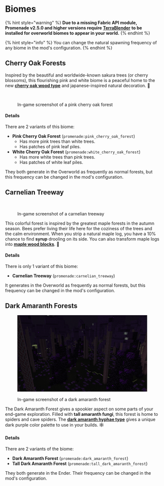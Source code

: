 # Biomes

{% hint style="warning" %}
**Due to a missing Fabric API module, Promenade v2.5.0 and higher versions require** [**TerraBlender**](https://www.curseforge.com/minecraft/mc-mods/terrablender-fabric) **to be installed for overworld biomes to appear in your world.**
{% endhint %}

{% hint style="info" %}
You can change the natural spawning frequency of any biome in the mod's configuration.
{% endhint %}

## Cherry Oak Forests

Inspired by the beautiful and worldwide-known sakura trees (or cherry blossoms), this flourishing pink and white biome is a peaceful home to the new [**cherry oak wood type**](../blocks.md#cherry-oak) and japanese-inspired natural decoration. 🌸

<figure><img src="../.gitbook/assets/pink_cherry_oak_forest.png" alt=""><figcaption><p>In-game screenshot of a pink cherry oak forest</p></figcaption></figure>

#### Details

There are 2 variants of this biome:

* **Pink Cherry Oak Forest** (`promenade:pink_cherry_oak_forest`)
  * Has more pink trees than white trees.
  * Has patches of pink leaf piles.
* **White Cherry Oak Forest** (`promenade:white_cherry_oak_forest`)
  * Has more white trees than pink trees.
  * Has patches of white leaf piles.

They both generate in the Overworld as frequently as normal forests, but this frequency can be changed in the mod's configuration.

## Carnelian Treeway

<figure><img src="../.gitbook/assets/carnelian_treeway.png" alt=""><figcaption><p>In-game screenshot of a carnelian treeway</p></figcaption></figure>

This colorful forest is inspired by the greatest maple forests in the autumn season. Bees prefer living their life here for the coziness of the trees and the calm environment. When you strip a natural maple log, you have a 10% chance to find **syrup** drooling on its side. You can also transform maple logs into [**maple wood blocks**](../blocks.md#maple). 🍁

#### Details

There is only 1 variant of this biome:

* **Carnelian Treeway** (`promenade:carnelian_treeway`)

It generates in the Overworld as frequently as normal forests, but this frequency can be changed in the mod's configuration.

## Dark Amaranth Forests

<figure><img src="../.gitbook/assets/dark_amaranth_forest.png" alt=""><figcaption><p>In-game screenshot of a dark amaranth forest</p></figcaption></figure>

The Dark Amaranth Forest gives a spookier aspect on some parts of your end-game exploration. Filled with **tall amaranth fungi**, this forest is home to spiders and cave spiders. The [**dark amaranth hyphae type**](../blocks.md#dark-amaranth) gives a unique dark purple color palette to use in your builds. 🕸️

#### Details

There are 2 variants of the biome:

* **Dark Amaranth Forest** (`promenade:dark_amaranth_forest`)
* **Tall Dark Amaranth Forest** (`promenade:tall_dark_amaranth_forest`)

They both generate in the Ender. Their frequency can be changed in the mod's configuration.
